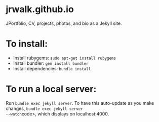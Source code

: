 # jrwalk.github.io
JPortfolio, CV, projects, photos, and bio as a Jekyll site.

# To install:
* Install rubygems: <code>sudo apt-get install rubygems</code>
* Install bundler: <code>gem install bundler</code>
* Install dependencies: <code>bundle install</code>

# To run a local server:
Run <code>bundle exec jekyll server</code>. To have this auto-update as you 
make changes, <code>bundle exec jekyll server --watch</code>code>, which 
displays on localhost:4000.